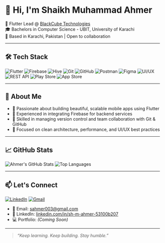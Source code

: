 # 👋 Hi, I'm Shaikh Muhammad Ahmer

🚀 Flutter Lead @ [BlackCube Technologies](https://blackcubetechnologies.com)  
🎓 Bachelors in Computer Science - UBIT, University of Karachi  
📍 Based in Karachi, Pakistan | Open to collaboration

---

## 🛠 Tech Stack

![Flutter](https://img.shields.io/badge/Flutter-02569B?style=for-the-badge&logo=flutter&logoColor=white)
![Firebase](https://img.shields.io/badge/Firebase-FFCA28?style=for-the-badge&logo=firebase&logoColor=black)
![Hive](https://img.shields.io/badge/Hive-FFA500?style=for-the-badge&logo=hive&logoColor=white)
![Git](https://img.shields.io/badge/Git-F05032?style=for-the-badge&logo=git&logoColor=white)
![GitHub](https://img.shields.io/badge/GitHub-181717?style=for-the-badge&logo=github&logoColor=white)
![Postman](https://img.shields.io/badge/Postman-FF6C37?style=for-the-badge&logo=postman&logoColor=white)
![Figma](https://img.shields.io/badge/Figma-F24E1E?style=for-the-badge&logo=figma&logoColor=white)
![UI/UX](https://img.shields.io/badge/UI%2FUX-Design-ff69b4?style=for-the-badge)
![REST API](https://img.shields.io/badge/API-Integration-6DB33F?style=for-the-badge&logo=postman&logoColor=white)
![Play Store](https://img.shields.io/badge/Play%20Store-3DDC84?style=for-the-badge&logo=google-play&logoColor=white)
![App Store](https://img.shields.io/badge/App%20Store-0D96F6?style=for-the-badge&logo=app-store-ios&logoColor=white)

---

## 🧠 About Me

- 🔹 Passionate about building beautiful, scalable mobile apps using Flutter  
- 🔹 Experienced in integrating Firebase for backend services  
- 🔹 Skilled in managing version control and team collaboration with Git & GitHub  
- 🔹 Focused on clean architecture, performance, and UI/UX best practices  

---

## 📈 GitHub Stats

![Ahmer's GitHub Stats](https://github-readme-stats.vercel.app/api?username=dkt147&show_icons=true&theme=tokyonight&hide_title=true)
![Top Languages](https://github-readme-stats.vercel.app/api/top-langs/?username=dkt147&layout=compact&theme=tokyonight)

---

## 📫 Let's Connect


[![LinkedIn](https://img.shields.io/badge/LinkedIn-0077B5?style=for-the-badge&logo=linkedin&logoColor=white)](https://www.linkedin.com/in/sh-m-ahmer-53100b207)
[![Gmail](https://img.shields.io/badge/Gmail-D14836?style=for-the-badge&logo=gmail&logoColor=white)](mailto:sahmer003@gmail.com)

- 📧 Email: sahmer003@gmail.com  
- 💼 LinkedIn: [linkedin.com/in/sh-m-ahmer-53100b207](https://www.linkedin.com/in/sh-m-ahmer-53100b207)  
- 💻 Portfolio: *(Coming Soon)*

---

> *“Keep learning. Keep building. Stay humble.”*  
